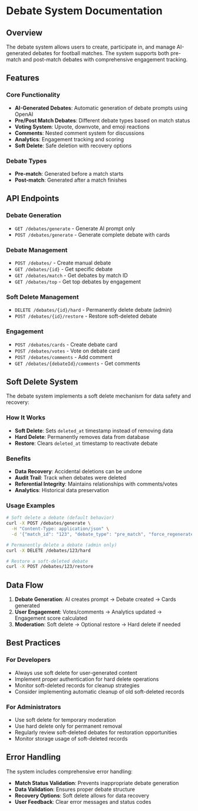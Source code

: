 # Debate System Documentation

## Overview

The debate system allows users to create, participate in, and manage AI-generated debates for football matches. The system supports both pre-match and post-match debates with comprehensive engagement tracking.

## Features

### Core Functionality

- **AI-Generated Debates**: Automatic generation of debate prompts using OpenAI
- **Pre/Post Match Debates**: Different debate types based on match status
- **Voting System**: Upvote, downvote, and emoji reactions
- **Comments**: Nested comment system for discussions
- **Analytics**: Engagement tracking and scoring
- **Soft Delete**: Safe deletion with recovery options

### Debate Types

- **Pre-match**: Generated before a match starts
- **Post-match**: Generated after a match finishes

## API Endpoints

### Debate Generation

- `GET /debates/generate` - Generate AI prompt only
- `POST /debates/generate` - Generate complete debate with cards

### Debate Management

- `POST /debates/` - Create manual debate
- `GET /debates/{id}` - Get specific debate
- `GET /debates/match` - Get debates by match ID
- `GET /debates/top` - Get top debates by engagement

### Soft Delete Management

- `DELETE /debates/{id}/hard` - Permanently delete debate (admin)
- `POST /debates/{id}/restore` - Restore soft-deleted debate

### Engagement

- `POST /debates/cards` - Create debate card
- `POST /debates/votes` - Vote on debate card
- `POST /debates/comments` - Add comment
- `GET /debates/{debateId}/comments` - Get comments

## Soft Delete System

The debate system implements a soft delete mechanism for data safety and recovery:

### How It Works

- **Soft Delete**: Sets `deleted_at` timestamp instead of removing data
- **Hard Delete**: Permanently removes data from database
- **Restore**: Clears `deleted_at` timestamp to reactivate debate

### Benefits

- **Data Recovery**: Accidental deletions can be undone
- **Audit Trail**: Track when debates were deleted
- **Referential Integrity**: Maintains relationships with comments/votes
- **Analytics**: Historical data preservation

### Usage Examples

```bash
# Soft delete a debate (default behavior)
curl -X POST /debates/generate \
  -H "Content-Type: application/json" \
  -d '{"match_id": "123", "debate_type": "pre_match", "force_regenerate": true}'

# Permanently delete a debate (admin only)
curl -X DELETE /debates/123/hard

# Restore a soft-deleted debate
curl -X POST /debates/123/restore
```

## Data Flow

1. **Debate Generation**: AI creates prompt → Debate created → Cards generated
2. **User Engagement**: Votes/comments → Analytics updated → Engagement score calculated
3. **Moderation**: Soft delete → Optional restore → Hard delete if needed

## Best Practices

### For Developers

- Always use soft delete for user-generated content
- Implement proper authentication for hard delete operations
- Monitor soft-deleted records for cleanup strategies
- Consider implementing automatic cleanup of old soft-deleted records

### For Administrators

- Use soft delete for temporary moderation
- Use hard delete only for permanent removal
- Regularly review soft-deleted debates for restoration opportunities
- Monitor storage usage of soft-deleted records

## Error Handling

The system includes comprehensive error handling:

- **Match Status Validation**: Prevents inappropriate debate generation
- **Data Validation**: Ensures proper debate structure
- **Recovery Options**: Soft delete allows for data recovery
- **User Feedback**: Clear error messages and status codes
